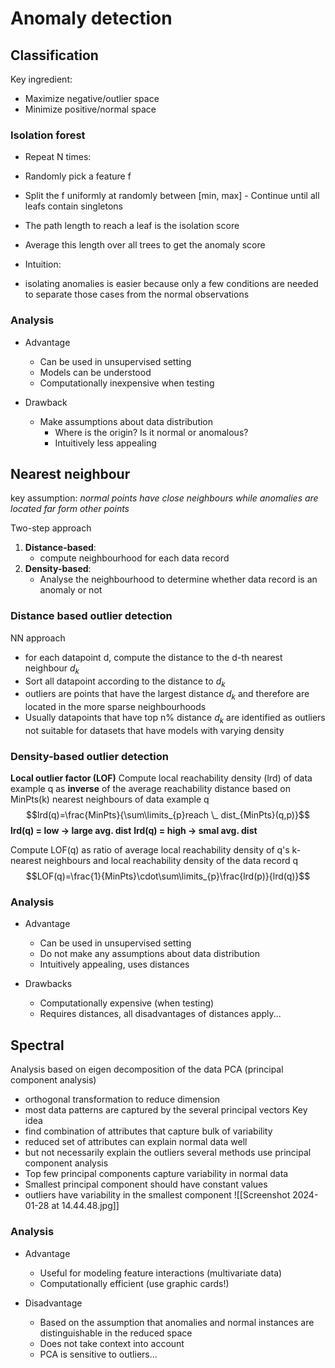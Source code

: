 
# Anomaly detection
## Classification
Key ingredient: 
- Maximize negative/outlier space
- Minimize positive/normal space
### Isolation forest
- Repeat N times:  
- Randomly pick a feature f  
- Split the f uniformly at randomly between \[min, max] - Continue until all leafs contain singletons

- The path length to reach a leaf is the isolation score

- Average this length over all trees to get the anomaly score

- Intuition:  
- isolating anomalies is easier because only a few conditions are needed to separate those cases from the normal observations
### Analysis
- Advantage  
	- Can be used in unsupervised setting  
	- Models can be understood  
	- Computationally inexpensive when testing

- Drawback  
	- Make assumptions about data distribution
		- Where is the origin? Is it normal or anomalous? 
		- Intuitively less appealing
## Nearest neighbour
key assumption: 
*normal points have close neighbours while anomalies are located far form other points*

Two-step approach
1. **Distance-based**:
	- compute neighbourhood for each data record
2. **Density-based**:
	- Analyse the neighbourhood to determine whether data record is an anomaly or not
### Distance based outlier detection
NN approach
- for each datapoint d, compute the distance to the d-th nearest neighbour $d_{k}$
- Sort all datapoint according to the distance to $d_{k}$
- outliers are points that have the largest distance $d_{k}$ and therefore are located in the more sparse neighbourhoods
- Usually datapoints that have top n% distance $d_{k}$ are identified as outliers
not suitable for datasets that have models with varying density
### Density-based outlier detection
**Local outlier factor (LOF)**
Compute local reachability density (lrd) of data example q as **inverse** of the average reachability distance based on MinPts(k) nearest neighbours of data example q $$lrd(q)=\frac{MinPts}{\sum\limits_{p}reach \_ dist_{MinPts}(q,p)}$$
**lrd(q) = low → large avg. dist**
**lrd(q) = high → smal avg. dist**

Compute LOF(q) as ratio of average local reachability density of q's k-nearest neighbours and local reachability density of the data record q $$LOF(q)=\frac{1}{MinPts}\cdot\sum\limits_{p}\frac{lrd(p)}{lrd(q)}$$
### Analysis
- Advantage  
	- Can be used in unsupervised setting  
	- Do not make any assumptions about data distribution 
	- Intuitively appealing, uses distances

- Drawbacks  
	- Computationally expensive (when testing)  
	- Requires distances, all disadvantages of distances apply...
## Spectral
Analysis based on eigen decomposition of the data
PCA (principal component analysis)
- orthogonal transformation to reduce dimension
- most data patterns are captured by the several principal vectors
Key idea
- find combination of attributes that capture bulk of variability
- reduced set of attributes can explain normal data well
- but not necessarily explain the outliers
several methods use principal component analysis
- Top few principal components capture variability in normal data
- Smallest principal component should have constant values
- outliers have variability in the smallest component
![[Screenshot 2024-01-28 at 14.44.48.jpg]]

### Analysis
- Advantage  
	- Useful for modeling feature interactions (multivariate data)
	- Computationally efficient (use graphic cards!)

- Disadvantage
	- Based on the assumption that anomalies and normal instances are distinguishable in the reduced space
	- Does not take context into account
	- PCA is sensitive to outliers...

